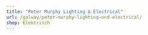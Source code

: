 ```yaml
---
title: "Peter Murphy Lighting & Electrical"
url: /galway/peter-murphy-lighting-und-electrical/
shop: Elektrisch
---
```

